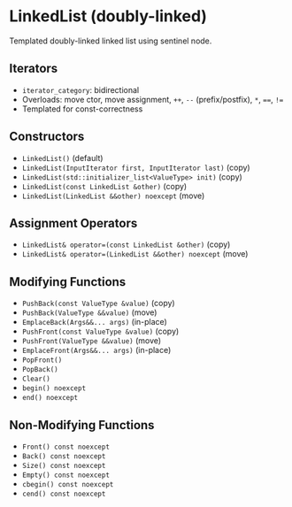 # LinkedList (doubly-linked)

Templated doubly-linked linked list using sentinel node.

## Iterators

* `iterator_category`: bidirectional
* Overloads: move ctor, move assignment, `++`, `--` (prefix/postfix), `*`, `==`, `!=`
* Templated for const-correctness

## Constructors

* `LinkedList()` (default)
* `LinkedList(InputIterator first, InputIterator last)` (copy)
* `LinkedList(std::initializer_list<ValueType> init)` (copy)
* `LinkedList(const LinkedList &other)` (copy)
* `LinkedList(LinkedList &&other) noexcept` (move)

## Assignment Operators

* `LinkedList& operator=(const LinkedList &other)` (copy) 
* `LinkedList& operator=(LinkedList &&other) noexcept` (move)

## Modifying Functions

* `PushBack(const ValueType &value)` (copy)
* `PushBack(ValueType &&value)` (move)
* `EmplaceBack(Args&&... args)` (in-place)
* `PushFront(const ValueType &value)` (copy)
* `PushFront(ValueType &&value)` (move) 
* `EmplaceFront(Args&&... args)` (in-place)
* `PopFront()`  
* `PopBack()`
* `Clear()` 
* `begin() noexcept` 
* `end() noexcept` 

## Non-Modifying Functions

* `Front() const noexcept` 
* `Back() const noexcept` 
* `Size() const noexcept`  
* `Empty() const noexcept` 
* `cbegin() const noexcept`
* `cend() const noexcept` 
